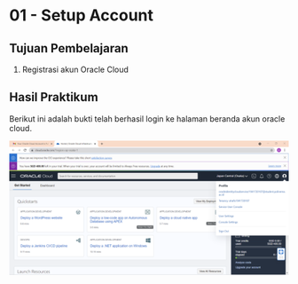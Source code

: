 # 01 - Setup Account

## Tujuan Pembelajaran

1. Registrasi akun Oracle Cloud

## Hasil Praktikum

Berikut ini adalah bukti telah berhasil login ke halaman beranda akun oracle cloud.

![Screenshot Dashboard Oracle](.\img\dasboard_oracle_ahmadhafis.png)
